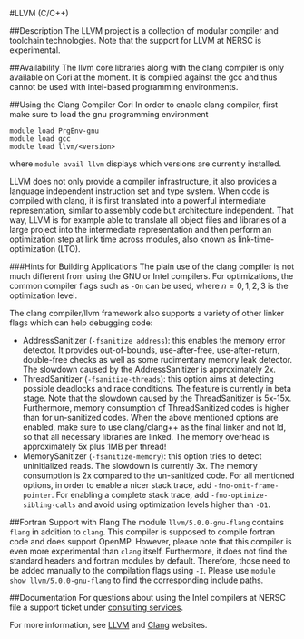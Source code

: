 #LLVM (C/C++)

##Description
The LLVM project is a collection of modular compiler and toolchain technologies. Note that the support for LLVM at NERSC is experimental.


##Availability
The llvm core libraries along with the clang compiler is only available on Cori at the moment. It is compiled against the gcc and thus cannot be used with intel-based programming environments.

##Using the Clang Compiler Cori
In order to enable clang compiler, first make sure to load the gnu programming environment

```Shell
module load PrgEnv-gnu
module load gcc
module load llvm/<version>
```

where `module avail llvm` displays which versions are currently installed.

LLVM does not only provide a compiler infrastructure, it also provides a language independent instruction set and type system. When code is compiled with clang, it is first translated into a powerful intermediate representation, similar to assembly code but architecture independent.
That way, LLVM is for example able to translate all object files and libraries of a large project into the intermediate representation and then perform an optimization step at link time across modules, also known as link-time-optimization (LTO).

###Hints for Building Applications
The plain use of the clang compiler is not much different from using the GNU or Intel compilers.
For optimizations, the common compiler flags such as `-On` can be used, where $n=0,1,2,3$ is the optimization level.

The clang compiler/llvm framework also supports a variety of other linker flags which can help debugging code:

* AddressSanitizer (`-fsanitize address`): this enables the memory error detector. It provides out-of-bounds, use-after-free, use-after-return, double-free checks as well as some rudimentary memory leak detector. The slowdown caused by the AddressSanitizer is approximately 2x.
* ThreadSanitizer (`-fsanitize-threads`): this option aims at detecting possible deadlocks and race conditions. The feature is currently in beta stage. Note that the slowdown caused by the ThreadSanitizer is 5x-15x. Furthermore, memory consumption of ThreadSanitized codes is higher than for un-sanitized codes.
When the above mentioned options are enabled, make sure to use clang/clang++ as the final linker and not ld, so that all necessary libraries are linked. The memory overhead is approximately 5x plus 1MB per thread!
* MemorySanitizer (`-fsanitize-memory`): this option tries to detect uninitialized reads. The slowdown is currently 3x. The memory consumption is 2x compared to the un-sanitized code.
For all mentioned options, in order to enable a nicer stack trace, add `-fno-omit-frame-pointer`. For enabling a complete stack trace, add `-fno-optimize-sibling-calls` and avoid using optimization levels higher than `-O1`.

##Fortran Support with Flang
The module `llvm/5.0.0-gnu-flang` contains `flang` in addition to `clang`. This compiler is supposed to compile fortran code and does support OpenMP. However, please note that this compiler is even more experimental than `clang` itself. Furthermore, it does not find the standard headers and fortran modules by default. Therefore, those need to be added manually to the compilation flags using `-I`. Please use `module show llvm/5.0.0-gnu-flang` to find the corresponding include paths.

##Documentation
For questions about using the Intel compilers at NERSC file a support ticket under [consulting services](https://help.nersc.gov).

For more information, see [LLVM](http://llvm.org/) and [Clang](http://clang.llvm.org/) websites.